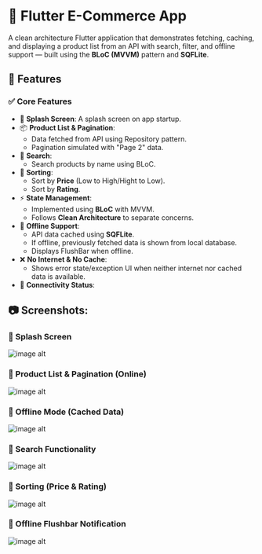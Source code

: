 # 🛒 Flutter E-Commerce App

A clean architecture Flutter application that demonstrates fetching, caching, and displaying a product list from an API with search, filter, and offline support — built using the **BLoC (MVVM)** pattern and **SQFLite**.

## 🚀 Features

### ✅ Core Features
- 🔰 **Splash Screen**: A splash screen on app startup.
- 📦 **Product List & Pagination**:
  - Data fetched from API using Repository pattern.
  - Pagination simulated with "Page 2" data.
- 🔎 **Search**:
  - Search products by name using BLoC.
- 🧮 **Sorting**:
  - Sort by **Price** (Low to High/Hight to Low).
  - Sort by **Rating**.
- ⚡ **State Management**:
  - Implemented using **BLoC** with MVVM.
  - Follows **Clean Architecture** to separate concerns.
- 📴 **Offline Support**:
  - API data cached using **SQFLite**.
  - If offline, previously fetched data is shown from local database.
  - Displays FlushBar when offline.
- ❌ **No Internet & No Cache**:
  - Shows error state/exception UI when neither internet nor cached data is available.
- 📡 **Connectivity Status**:


## 📷 Screenshots:

### 🔹 Splash Screen
![image alt](https://github.com/akanto99/Qtec-Task-Ecommerce/blob/main/assets/screenshot/splash.jpg?raw=true)

### 🔹 Product List & Pagination (Online)
![image alt](https://github.com/akanto99/Qtec-Task-Ecommerce/blob/main/assets/screenshot/product.jpg?raw=true)

### 🔹 Offline Mode (Cached Data)
![image alt](https://github.com/akanto99/Qtec-Task-Ecommerce/blob/main/assets/screenshot/dbbrock.jpeg?raw=true)

### 🔹 Search Functionality
![image alt](https://github.com/akanto99/Qtec-Task-Ecommerce/blob/main/assets/screenshot/search.jpeg?raw=true)

### 🔹 Sorting (Price & Rating)
![image alt](https://github.com/akanto99/Qtec-Task-Ecommerce/blob/main/assets/screenshot/sort.jpeg?raw=true)

### 🔹 Offline Flushbar Notification
![image alt](https://github.com/akanto99/Qtec-Task-Ecommerce/blob/main/assets/screenshot/nointerPro.jpg?raw=true)
